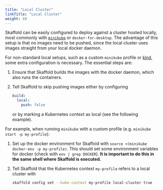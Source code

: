 ```yaml
---
title: "Local Cluster"
linkTitle: "Local Cluster"
weight: 60
---
```


Skaffold can be easily configured to deploy against a cluster hosted locally, most commonly with
[`minikube`](https://github.com/kubernetes/minikube/) or `docker-for-desktop`.
The advantage of this setup is that no images need to be pushed, since the local cluster
uses images straight from your local docker daemon.

For non-standard local setups, such as a custom `minikube` profile or [kind](https://github.com/kubernetes-sigs/kind),
some extra configuration is necessary. The essential steps are:

1. Ensure that Skaffold builds the images with the docker daemon, which also runs the containers.
1. Tell Skaffold to skip pushing images either by configuring

    ```yaml
    build:
      local:
        push: false
    ```
   
   or by marking a Kubernetes context as local (see the following example).

For example, when running `minikube` with a custom profile (e.g. `minikube start -p my-profile`):

1. Set up the docker environment for Skaffold with `source <(minikube docker-env -p my-profile)`.
   This should set some environment variables for docker (check with `env | grep DOCKER`).
   **It is important to do this in the same shell where Skaffold is executed.**
   
2. Tell Skaffold that the Kubernetes context `my-profile` refers to a local cluster with

    ```bash
    skaffold config set --kube-context my-profile local-cluster true
    ```
